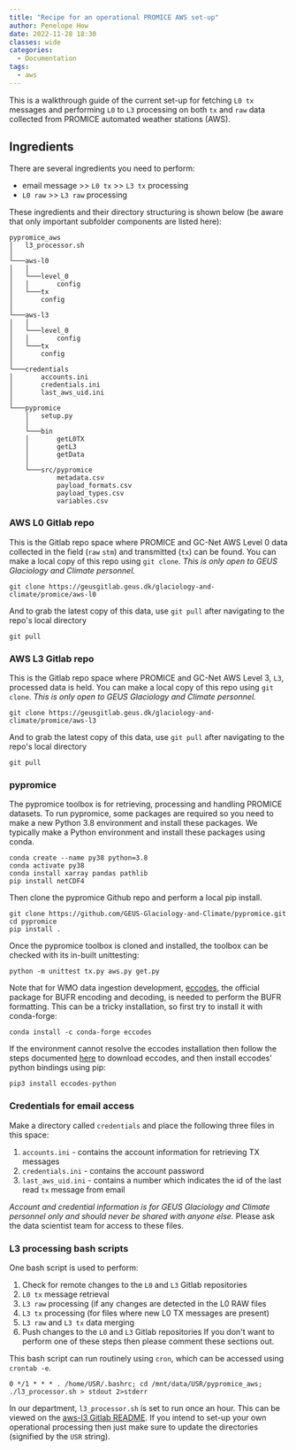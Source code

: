 ```yaml
---
title: "Recipe for an operational PROMICE AWS set-up"
author: Penelope How
date: 2022-11-28 18:30
classes: wide
categories:
  - Documentation
tags: 
  - aws
---
```


This is a walkthrough guide of the current set-up for fetching `L0 tx` messages and performing `L0` to `L3` processing on both `tx` and `raw` data collected from PROMICE automated weather stations (AWS).

## Ingredients
There are several ingredients you need to perform:

- email message >> `L0 tx` >> `L3 tx` processing 
- `L0 raw` >> `L3 raw` processing

These ingredients and their directory structuring is shown below (be aware that only important subfolder components are listed here):

```
pypromice_aws
│   l3_processor.sh
│
└───aws-l0
│   │	    
│   └───level_0
│   │       config
│   └───tx
│	    config
│
└───aws-l3
│   │	    
│   └───level_0
│   │       config
│   └───tx
│	    config
│
└───credentials
│       accounts.ini
│       credentials.ini
│       last_aws_uid.ini   
│   
└───pypromice
    │   setup.py
    │
    └───bin
    │       getL0TX
    │       getL3
    │       getData
    │
    └───src/pypromice
            metadata.csv
            payload_formats.csv
            payload_types.csv
            variables.csv
```

### AWS L0 Gitlab repo

This is the Gitlab repo space where PROMICE and GC-Net AWS Level 0 data collected in the field (`raw` `stm`) and transmitted (`tx`) can be found. You can make a local copy of this repo using `git clone`. *This is only open to GEUS Glaciology and Climate personnel.*

```
git clone https://geusgitlab.geus.dk/glaciology-and-climate/promice/aws-l0
```

And to grab the latest copy of this data, use `git pull` after navigating to the repo's local directory
 
```
git pull
```


### AWS L3 Gitlab repo

This is the Gitlab repo space where PROMICE and GC-Net AWS Level 3, `L3`, processed data is held. You can make a local copy of this repo using `git clone`. *This is only open to GEUS Glaciology and Climate personnel.*

```
git clone https://geusgitlab.geus.dk/glaciology-and-climate/promice/aws-l3
```

And to grab the latest copy of this data, use `git pull` after navigating to the repo's local directory
 
```
git pull
```


### pypromice

The pypromice toolbox is for retrieving, processing and handling PROMICE datasets. To run pypromice, some packages are required so you need to make a new Python 3.8 environment and install these packages. We typically make a Python environment and install these packages using conda.

```
conda create --name py38 python=3.8
conda activate py38
conda install xarray pandas pathlib
pip install netCDF4
```

Then clone the pypromice Github repo and perform a local pip install.

```
git clone https://github.com/GEUS-Glaciology-and-Climate/pypromice.git
cd pypromice
pip install .
```

Once the pypromice toolbox is cloned and installed, the toolbox can be checked with its in-built unittesting:

```
python -m unittest tx.py aws.py get.py
```

Note that for WMO data ingestion development, [eccodes](https://confluence.ecmwf.int/display/ECC/ecCodes+installation), the official package for BUFR encoding and decoding, is needed to perform the BUFR formatting. This can be a tricky installation, so first try to install it with conda-forge:

```
conda install -c conda-forge eccodes
```

If the environment cannot resolve the eccodes installation then follow the steps documented [here](https://gist.github.com/MHBalsmeier/a01ad4e07ecf467c90fad2ac7719844a) to download eccodes, and then install eccodes' python bindings using pip:

```
pip3 install eccodes-python
```


### Credentials for email access

Make a directory called `credentials` and place the following three files in this space:
1. `accounts.ini` - contains the account information for retrieving TX messages
2. `credentials.ini` - contains the account password
3. `last_aws_uid.ini` - contains a number which indicates the id of the last read `tx` message from email

*Account and credential information is for GEUS Glaciology and Climate personnel only and should never be shared with anyone else.* Please ask the data scientist team for access to these files.


### L3 processing bash scripts

One bash script is used to perform:
1. Check for remote changes to the `L0` and `L3` Gitlab repositories
2. `L0 tx` message retrieval
3. `L3 raw` processing (if any changes are detected in the L0 RAW files
4. `L3 tx` processing (for files where new L0 TX messages are present)
5. `L3 raw` and `L3 tx` data merging
6. Push changes to the `L0` and `L3` Gitlab repositories
If you don't want to perform one of these steps then please comment these sections out.

This bash script can run routinely using `cron`, which can be accessed using `crontab -e`. 

```
0 */1 * * * . /home/USR/.bashrc; cd /mnt/data/USR/pypromice_aws; ./l3_processor.sh > stdout 2>stderr

```

In our department, `l3_processor.sh` is set to run once an hour. This can be viewed on the [aws-l3 Gitlab README](https://geusgitlab.geus.dk/glaciology-and-climate/promice/aws-l3/-/blob/main/README.md). If you intend to set-up your own operational processing then just make sure to update the directories (signified by the `USR` string).
